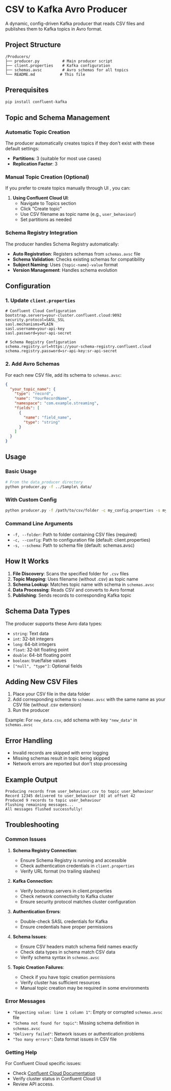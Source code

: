 # CSV to Kafka Avro Producer

A dynamic, config-driven Kafka producer that reads CSV files and publishes them to Kafka topics in Avro format.

## Project Structure

```
/Producers/
├── producer.py          # Main producer script
├── client.properties    # Kafka configuration
├── schemas.avsc         # Avro schemas for all topics
└── README.md           # This file
```


## Prerequisites

```bash
pip install confluent-kafka
```

## Topic and Schema Management

### Automatic Topic Creation
The producer automatically creates topics if they don't exist with these default settings:
- **Partitions**: 3 (suitable for most use cases)
- **Replication Factor**: 3 

### Manual Topic Creation (Optional)
If you prefer to create topics manually through UI , you can:

1. **Using Confluent Cloud UI**:
   - Navigate to Topics section
   - Click "Create topic"
   - Use CSV filename as topic name (e.g., `user_behaviour`)
   - Set partitions as needed


### Schema Registry Integration
The producer handles Schema Registry automatically:
- **Auto Registration**: Registers schemas from `schemas.avsc` file
- **Schema Validation**: Checks existing schemas for compatibility
- **Subject Naming**: Uses `{topic-name}-value` format
- **Version Management**: Handles schema evolution

## Configuration

### 1. Update `client.properties`

```properties
# Confluent Cloud Configuration
bootstrap.servers=your-cluster.confluent.cloud:9092
security.protocol=SASL_SSL
sasl.mechanisms=PLAIN
sasl.username=your-api-key
sasl.password=your-api-secret

# Schema Registry Configuration
schema.registry.url=https://your-schema-registry.confluent.cloud
schema.registry.password=sr-api-key:sr-api-secret

```

### 2. Add Avro Schemas

For each new CSV file, add its schema to `schemas.avsc`:

```json
{
  "your_topic_name": {
    "type": "record",
    "name": "YourRecordName",
    "namespace": "com.example.streaming",
    "fields": [
      {
        "name": "field_name",
        "type": "string"
      }
    ]
  }
}
```

## Usage

### Basic Usage

```bash
# From the data_producer directory
python producer.py -f ../Sample\ data/
```

### With Custom Config

```bash
python producer.py -f /path/to/csv/folder -c my_config.properties -s my_schemas.avsc
```

### Command Line Arguments

- `-f, --folder`: Path to folder containing CSV files (required)
- `-c, --config`: Path to configuration file (default: client.properties)
- `-s, --schema`: Path to schema file (default: schemas.avsc)

## How It Works

1. **File Discovery**: Scans the specified folder for `.csv` files
2. **Topic Mapping**: Uses filename (without .csv) as topic name
3. **Schema Lookup**: Matches topic name with schema in `schemas.avsc`
4. **Data Processing**: Reads CSV and converts to Avro format
5. **Publishing**: Sends records to corresponding Kafka topic

## Schema Data Types

The producer supports these Avro data types:

- `string`: Text data
- `int`: 32-bit integers
- `long`: 64-bit integers  
- `float`: 32-bit floating point
- `double`: 64-bit floating point
- `boolean`: true/false values
- `["null", "type"]`: Optional fields

## Adding New CSV Files

1. Place your CSV file in the data folder
2. Add corresponding schema to `schemas.avsc` with the same name as your CSV file (without .csv extension)
3. Run the producer

Example: For `new_data.csv`, add schema with key `"new_data"` in `schemas.avsc`

## Error Handling

- Invalid records are skipped with error logging
- Missing schemas result in topic being skipped
- Network errors are reported but don't stop processing

## Example Output

```
Producing records from user_behaviour.csv to topic user_behaviour
Record 12345 delivered to user_behaviour [0] at offset 42
Produced 9 records to topic user_behaviour
Flushing remaining messages...
All messages flushed successfully!
```

## Troubleshooting

### Common Issues

1. **Schema Registry Connection**: 
   - Ensure Schema Registry is running and accessible
   - Check authentication credentials in `client.properties`
   - Verify URL format (no trailing slashes)

2. **Kafka Connection**: 
   - Verify bootstrap.servers in client.properties
   - Check network connectivity to Kafka cluster
   - Ensure security protocol matches cluster configuration

3. **Authentication Errors**: 
   - Double-check SASL credentials for Kafka
   - Ensure credentials have proper permissions

4. **Schema Issues**: 
   - Ensure CSV headers match schema field names exactly
   - Check data types in schema match CSV data
   - Verify schema syntax in `schemas.avsc`

5. **Topic Creation Failures**: 
   - Check if you have topic creation permissions
   - Verify cluster has sufficient resources
   - Manual topic creation may be required in some environments

### Error Messages

- `"Expecting value: line 1 column 1"`: Empty or corrupted `schemas.avsc` file
- `"Schema not found for topic"`: Missing schema definition in `schemas.avsc`
- `"Delivery failed"`: Network issues or authentication problems
- `"Too many errors"`: Data format issues in CSV file

### Getting Help

For Confluent Cloud specific issues:
- Check [Confluent Cloud Documentation](https://docs.confluent.io/cloud/)
- Verify cluster status in Confluent Cloud UI
- Review API access.
